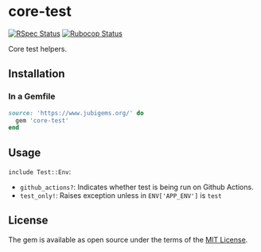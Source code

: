 # core-test

[![RSpec Status](https://github.com/jubishop/core-test/workflows/RSpec/badge.svg)](https://github.com/jubishop/core-test/actions/workflows/rspec.yml)  [![Rubocop Status](https://github.com/jubishop/core-test/workflows/Rubocop/badge.svg)](https://github.com/jubishop/core-test/actions/workflows/rubocop.yml)

Core test helpers.

## Installation

### In a Gemfile

```ruby
source: 'https://www.jubigems.org/' do
  gem 'core-test'
end
```

## Usage

`include Test::Env`:

- `github_actions?`: Indicates whether test is being run on Github Actions.
- `test_only!`: Raises exception unless in `ENV['APP_ENV']` is `test`

## License

The gem is available as open source under the terms of the [MIT License](https://opensource.org/licenses/MIT).
